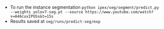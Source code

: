 - To run the instance segmentation 
``` python ipex/seg/segment/predict.py --weights yolov7-seg.pt --source https://www.youtube.com/watch?v=A46cuxIPUSs&t=15s ```
- Results saved at
``` seg/runs/predict-seg/exp ```
